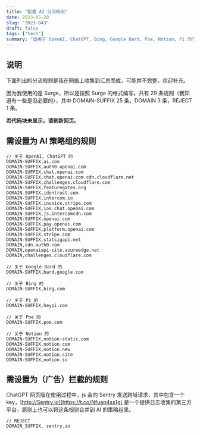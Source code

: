 ```yaml
---
title: "配置 AI 分流规则"
date: 2023-05-28
slug: "2023-043"
draft: false
tags: ["tech"]
summary: "适用于 OpenAI, ChatGPT, Bing, Google Bard, Poe, Notion, Pi 的节点分流策略，基于 Surge 编写."
---
```


## 说明

下面列出的分流规则是我在网络上收集到汇总而成，可能并不完整，欢迎补充。

因为我使用的是 Surge，所以是按照 Surge 的格式编写。共有 29 条规则（我知道有一些是没必要的），其中 DOMAIN-SUFFIX 25 条，DOMAIN 3 条，REJECT 1 条。

**若代码块未显示，请刷新网页。**

## 需设置为 AI 策略组的规则

```
// 关于 OpenAI, ChatGPT 的
DOMAIN-SUFFIX,ai.com
DOMAIN-SUFFIX,auth0.openai.com
DOMAIN-SUFFIX,chat.openai.com
DOMAIN-SUFFIX,chat.openai.com.cdn.cloudflare.net
DOMAIN-SUFFIX,challenges.cloudflare.com
DOMAIN-SUFFIX,featuregates.org
DOMAIN-SUFFIX,identrust.com
DOMAIN-SUFFIX,intercom.io
DOMAIN-SUFFIX,invoice.stripe.com
DOMAIN-SUFFIX,ios.chat.openai.com
DOMAIN-SUFFIX,js.intercomcdn.com
DOMAIN-SUFFIX,openai.com
DOMAIN-SUFFIX,pay.openai.com
DOMAIN-SUFFIX,platform.openai.com
DOMAIN-SUFFIX,stripe.com
DONAIN-SUFFIX,statsigapi.net
DOMAIN,cdn.auth0.com
DOMAIN,openaiapi-site.azureedge.net
DOMAIN,challenges.cloudflare.com

// 关于 Google Bard 的
DOMAIN-SUFFIX,bard.google.com

// 关于 Bing 的
DOMAIN-SUFFIX,bing.com

// 关于 Pi 的
DOMAIN-SUFFIX,heypi.com

// 关于 Poe 的
DOMAIN-SUFFIX,poe.com

// 关于 Notion 的
DOMAIN-SUFFIX,notion-static.com
DOMAIN-SUFFIX,notion.com
DOMAIN-SUFFIX,notion.new
DOMAIN-SUFFIX,notion.site
DOMAIN-SUFFIX,notion.so
```

## 需设置为（广告）拦截的规则

ChatGPT 网页版在使用过程中，js 会向 Sentry 发送跨域请求，其中包含一个 key，[http://Sentry.io](https://t.co/Nfuap4ss1g) 是一个提供日志收集的第三方平台，原则上也可以将这条规则合并到 AI 的策略组里。

```
// REJECT
DOMAIN_SUFFIX, sentry.io
```